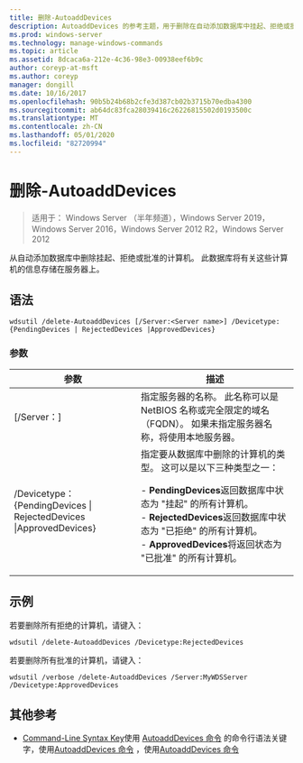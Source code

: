 ```yaml
---
title: 删除-AutoaddDevices
description: AutoaddDevices 的参考主题，用于删除在自动添加数据库中挂起、拒绝或批准的计算机。
ms.prod: windows-server
ms.technology: manage-windows-commands
ms.topic: article
ms.assetid: 8dcaca6a-212e-4c36-98e3-00938eef6b9c
author: coreyp-at-msft
ms.author: coreyp
manager: dongill
ms.date: 10/16/2017
ms.openlocfilehash: 90b5b24b68b2cfe3d387cb02b3715b70edba4300
ms.sourcegitcommit: ab64dc83fca28039416c26226815502d0193500c
ms.translationtype: MT
ms.contentlocale: zh-CN
ms.lasthandoff: 05/01/2020
ms.locfileid: "82720994"
---
```

# <a name="delete-autoadddevices"></a>删除-AutoaddDevices

> 适用于： Windows Server （半年频道），Windows Server 2019，Windows Server 2016，Windows Server 2012 R2，Windows Server 2012

从自动添加数据库中删除挂起、拒绝或批准的计算机。 此数据库将有关这些计算机的信息存储在服务器上。

## <a name="syntax"></a>语法
```
wdsutil /delete-AutoaddDevices [/Server:<Server name>] /Devicetype:{PendingDevices | RejectedDevices |ApprovedDevices}
```
### <a name="parameters"></a>参数
|参数|描述|
|-------|--------|
|[/Server：<Server name>]|指定服务器的名称。 此名称可以是 NetBIOS 名称或完全限定的域名（FQDN）。 如果未指定服务器名称，将使用本地服务器。|
|/Devicetype： {PendingDevices &#124; RejectedDevices &#124;ApprovedDevices}|指定要从数据库中删除的计算机的类型。 这可以是以下三种类型之一：<p>-   **PendingDevices**返回数据库中状态为 "挂起" 的所有计算机。<br />-   **RejectedDevices**返回数据库中状态为 "已拒绝" 的所有计算机。<br />-   **ApprovedDevices**将返回状态为 "已批准" 的所有计算机。|
## <a name="examples"></a>示例
若要删除所有拒绝的计算机，请键入：
```
wdsutil /delete-AutoaddDevices /Devicetype:RejectedDevices
```
若要删除所有批准的计算机，请键入：
```
wdsutil /verbose /delete-AutoaddDevices /Server:MyWDSServer /Devicetype:ApprovedDevices
```
## <a name="additional-references"></a>其他参考
- [Command-Line Syntax Key](command-line-syntax-key.md)使用
[AutoaddDevices 命令](using-the-approve-autoadddevices-command.md)
的命令行语法关键字，使用[AutoaddDevices 命令](using-the-get-autoadddevices-command.md)
，使用[AutoaddDevices 命令](using-the-reject-autoadddevices-command.md)
